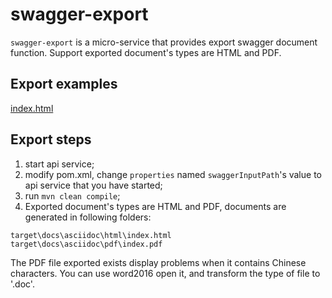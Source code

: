 # swagger-export
`swagger-export` is a micro-service that provides export swagger document function. Support exported document's types are HTML and PDF.

## Export examples
[index.html](docs/index.html)

## Export steps
1. start api service;
2. modify pom.xml, change `properties` named `swaggerInputPath`'s value to api service that you have started;
3. run `mvn clean compile`;
4. Exported document's types are HTML and PDF, documents are generated in following folders:
```$xslt
target\docs\asciidoc\html\index.html
target\docs\asciidoc\pdf\index.pdf
```
The PDF file exported exists display problems when it contains Chinese characters. You can use word2016 open it, and transform the type of file to '.doc'.